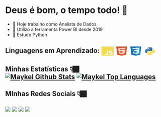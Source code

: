 <h1> Deus é bom, o tempo todo! 👋</h1>

<ul>
  <li>🔭 Hoje trabalho como Analista de Dados</li>
  <li>🌱 Utilizo a ferramenta Power BI desde 2019</li>
  <li>💬 Estudo Python</li>
</ul>  
<h2> Linguagens em Aprendizado:
  <img align="center" alt="Rafa-Js" height="30" width="40" src="https://raw.githubusercontent.com/devicons/devicon/master/icons/javascript/javascript-plain.svg">
  <img align="center" alt="Rafa-HTML" height="30" width="40" src="https://raw.githubusercontent.com/devicons/devicon/master/icons/html5/html5-original.svg">
  <img align="center" alt="Rafa-CSS" height="30" width="40" src="https://raw.githubusercontent.com/devicons/devicon/master/icons/css3/css3-original.svg">
  <img align="center" alt="Rafa-Python" height="30" width="40" src="https://raw.githubusercontent.com/devicons/devicon/master/icons/python/python-original.svg">
  <src="https://media.discordapp.net/attachments/639956127056134178/890373478988013628/Publicacoes_Instagram_1_1.png?width=676&height=67">
</h2>
  
  <h2>Minhas Estatísticas 👇🏾
    <br>
  <a href="https://github.com/maykelsantos/maykelsantos.git"><img alt="Maykel Github Stats" height="150em" src="https://github-readme-stats.vercel.app/api?username=maykelsantos&show_icons=true&count_private=true&theme=react&hide_border=true&bg_color=0D1117" /></a>
  <a href="https://github.com/maykelsantos/maykelsantos.git"><img alt="Maykel Top Languages" height="150em" src="https://github-readme-stats.vercel.app/api/top-langs/?username=maykelsantos&langs_count=8&count_private=true&layout=compact&theme=react&hide_border=true&bg_color=0D1117" /></a>
  </h2>
 
<h2>MInhas Redes Sociais 👇🏾
  <br>
  <br>
  <div>
    <a href="https://www.youtube.com/channel/UCAwQ5TFoR2FxIR08b7UvJ8g" target="external"><img src="https://img.shields.io/badge/YouTube-FF0000?style=for-the-badge&logo=youtube&logoColor=white" target="external"></a>
    <a href="https://www.instagram.com/tech.maykel/" target="external"><img src="https://img.shields.io/badge/-Instagram-%23E4405F?style=for-the-badge&logo=instagram&logoColor=white" target="external"></a>
    <a href = "mailto:eumaykelandre@gmail.com"><img src="https://img.shields.io/badge/-Gmail-%23333?style=for-the-badge&logo=gmail&logoColor=white" target="external"></a>
    <a href="https://www.linkedin.com/in/maykelandre" target="external"><img src="https://img.shields.io/badge/-LinkedIn-%230077B5?style=for-the-badge&logo=linkedin&logoColor=white" target="external"></a>
  </div>
</h2>
